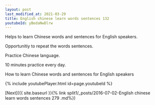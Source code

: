 ```yaml
---
layout: post
last_modified_at: 2021-03-29
title: English chinese learn words sentences 132 
youtubeId: yBedaNwDlrw
---
```

 
 
Helps to learn Chinese words and sentences for English speakers.

Opportunitiy to repeat the words sentences. 

Practice Chinese language. 
 
10 minutes practice every day. 
 
How to learn Chinese words and sentences for English speakers 
 
{% include youtubePlayer.html id=page.youtubeId %}
 
 
[Next]({{ site.baseurl }}{% link  split1/_posts/2016-07-02-English chinese learn words sentences 279 .md%})
 
